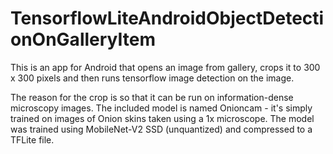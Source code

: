 # TensorflowLiteAndroidObjectDetectionOnGalleryItem
This is an app for Android that opens an image from gallery, crops it to 300 x 300 pixels and then runs tensorflow image detection on the image.

The reason for the crop is so that it can be run on information-dense microscopy images. 
The included model is named Onioncam - it's simply trained on images of Onion skins taken using a 1x microscope. 
The model was trained using MobileNet-V2 SSD (unquantized) and compressed to a TFLite file. 
